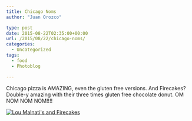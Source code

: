 ```yaml
---
title: Chicago Noms
author: "Juan Orozco" 

type: post
date: 2015-08-22T02:35:00+00:00
url: /2015/08/22/chicago-noms/
categories:
  - Uncategorized
tags:
  - food
  - Photoblog

---
```

Chicago pizza is AMAZING, even the gluten free versions. And Firecakes? Double-y amazing with their three times gluten free chocolate donut. OM NOM NOM NOM!!!!

[<img src="https://i1.wp.com/m.juanorozco.com/photos/2015/08/chicagonoms.medium.jpg?w=580" alt="Lou Malnati's and Firecakes" data-recalc-dims="1" />][1]

 [1]: https://i2.wp.com/m.juanorozco.com/photos/2015/08/chicagonoms.large.jpg